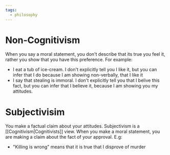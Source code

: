 ```yaml
---
tags:
  - philosophy
---
```

# Non-Cognitivism
When you say a moral statement, you don't describe that its true you feel it, rather you show that you have this preference. 
For example:
- I eat a tub of ice-cream. I don't explicitly tell you I like it, but you can infer that I do because I am showing non-verbally, that I like it
- I say that stealing is immoral. I don't explicitly tell you that I belive this fact, but you can infer that I believe it, because I am showing you my attitudes.
# Subjectivisim
You make a factual claim about your attitudes. 
Subjectivism is a [[Cognitivism|Cognitivists]] view.
When you make a moral statement, you are making a claim about the fact of your approval.
E.g:
- "Killing is wrong" means that it is true that I disprove of murder
